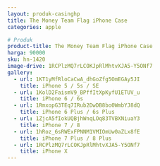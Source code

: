 ```yaml
---
layout: produk-casinghp
title: The Money Team Flag iPhone Case
categories: apple

# Produk
product-title: The Money Team Flag iPhone Case
harga: 90000
sku: hn-1420
image-drive: 1RCPlzMQ7rLCOKJpRlMhtvXJA5-Y5ONf7
gallery:
  - url: 1KT1yMfRloCaCwA_dhGoZfg5OmEGAy5JI
    title: iPhone 5 / 5s / SE
  - url: 1KolD2FaismV9_BPffItXpKyfU1ETUV_u
    title: iPhone 6 / 6s
  - url: 1RmxopG3TEq7IRub2DwDB8bo0WmbYJ8dQ
    title: iPhone 6 Plus / 6s Plus
  - url: 1ZjcA5fIokUQBjhWnqLOq83TVBXNiuaY3
    title: iPhone 7 / 8
  - url: 1hRoz_6sRWExFPNNM1VMIOmUw0aZLx8fE
    title: iPhone 7 Plus / 8 Plus
  - url: 1RCPlzMQ7rLCOKJpRlMhtvXJA5-Y5ONf7
    title: iPhone X
---
```

